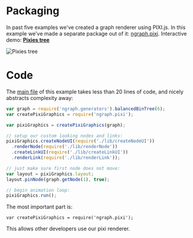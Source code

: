 # Packaging

In past five examples we've created a graph renderer using PIXI.js. In this
example we've made a separate package out of it: [ngraph.pixi](https://github.com/anvaka/ngraph.pixi). Interactive demo: **[Pixies tree](http://anvaka.github.io/ngraph/examples/pixi.js/06%20-%20Packaging/)**

![Pixies tree](http://i.snag.gy/XNxJV.jpg)

# Code

The [main file](index.js) of this example takes less than 20 lines of code, and 
nicely abstracts complexity away:

``` js
var graph = require('ngraph.generators').balancedBinTree(6);
var createPixiGraphics = require('ngraph.pixi');

var pixiGraphics = createPixiGraphics(graph);

// setup our custom looking nodes and links:
pixiGraphics.createNodeUI(require('./lib/createNodeUI'))
  .renderNode(require('./lib/renderNode'))
  .createLinkUI(require('./lib/createLinkUI'))
  .renderLink(require('./lib/renderLink'));

// just make sure first node does not move:
var layout = pixiGraphics.layout;
layout.pinNode(graph.getNode(1), true);

// begin animation loop:
pixiGraphics.run();
```

The most important part is:

```
var createPixiGraphics = require('ngraph.pixi');
```

This allows other developers use our pixi renderer.

